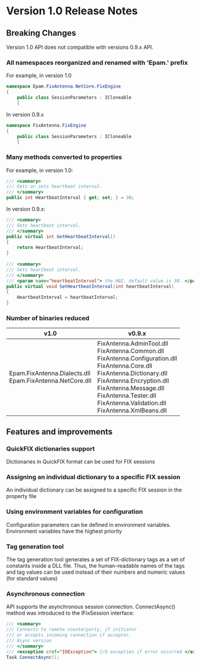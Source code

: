 # Version 1.0 Release Notes

## Breaking Changes
Version 1.0 API does not compatible with versions 0.9.x API.

### All namespaces reorganized and renamed with 'Epam.' prefix
For example, in version 1.0
```csharp
namespace Epam.FixAntenna.NetCore.FixEngine
{
    public class SessionParameters : ICloneable
    {
```
In version 0.9.x
```csharp
namespace FixAntenna.FixEngine
{
    public class SessionParameters : ICloneable
    {
```
### Many methods converted to properties
For example, in version 1.0:
```csharp
/// <summary>
/// Gets or sets heartbeat interval.
/// </summary>
public int HeartbeatInterval { get; set; } = 30;
```
In version 0.9.x:
```csharp
/// <summary>
/// Gets heartbeat interval.
/// </summary>
public virtual int GetHeartbeatInterval()
{
    return HeartbeatInterval;
}
 
/// <summary>
/// Sets heartbeat interval.
/// </summary>
/// <param name="heartbeatInterval"> the HBI, default value is 30. </param>
public virtual void SetHeartbeatInterval(int heartbeatInterval)
{
    HeartbeatInterval = heartbeatInterval;
}
```
### Number of binaries reduced
| v1.0 | v0.9.x |
|---|---|
|Epam.FixAntenna.Dialects.dll<br>Epam.FixAntenna.NetCore.dll|FixAntenna.AdminTool.dll<br>FixAntenna.Common.dll<br>FixAntenna.Configuration.dll<br>FixAntenna.Core.dll<br>FixAntenna.Dictionary.dll<br>FixAntenna.Encryption.dll<br>FixAntenna.Message.dll<br>FixAntenna.Tester.dll<br>FixAntenna.Validation.dll<br>FixAntenna.XmlBeans.dll|

## Features and improvements
### QuickFIX dictionaries support
Dictionaries in QuickFIX format can be used for FIX sessions 
### Assigning an individual dictionary to a specific FIX session
An individual dictionary can be assigned to a specific FIX session in the property file
### Using environment variables for configuration
Configuration parameters can be defined in environment variables. Environment variables have the highest priority
### Tag generation tool
The tag generation tool generates a set of FIX-dictionary tags as a set of constants inside a DLL file. Thus, the human-readable names of the tags and tag values can be used instead of their numbers and numeric values (for standard values)
### Asynchronous connection
API supports the asynchronous session connection. ConnectAsync() method was introduced to the IFixSession interface:
```csharp
/// <summary>
/// Connects to remote counterparty, if initiator
/// or accepts incoming connection if acceptor.
/// Async version
/// </summary>
/// <exception cref="IOException"> I/O exception if error occurred </exception>
Task ConnectAsync();
```
